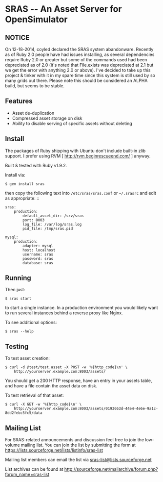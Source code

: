 SRAS -- An Asset Server for OpenSimulator
=========================================

NOTICE
------

On 12-18-2014, coyled declared the SRAS system abandonware. Recently as of Ruby 2.0 people have had issues installing, as several dependencies require Ruby 2.0 or greater but some of the commands used had been depreciated as of 2.0 (it's noted that File.exists was depreciated at 2.1 but we get the error with anything 2.0 or above). I've decided to take up this project & tinker with it in my spare time since this system is still used by so many grids out there. Please note this should be considered an ALPHA build, but seems to be stable.


Features
--------

 * Asset de-duplication
 * Compressed asset storage on disk
 * Ability to disable serving of specific assets without deleting


Install
-------

The packages of Ruby shipping with Ubuntu don't include built-in zlib
support.  I prefer using RVM [ http://rvm.beginrescueend.com/ ]
anyway.

Built & tested with Ruby v1.9.2.

Install via:

    $ gem install sras

then copy the following text into ``/etc/sras/sras.conf`` or
``~/.srasrc`` and edit as appropriate: ::

    sras:
        production:
            default_asset_dir: /srv/sras
            port: 8003
            log_file: /var/log/sras.log
            pid_file: /tmp/sras.pid

    mysql:
        production:
            adapter: mysql
            host: localhost
            username: sras
            password: sras
            database: sras


Running
-------

Then just:

    $ sras start

to start a single instance.  In a production environment you would
likely want to run several instances behind a reverse proxy like
Nginx.

To see additional options:

    $ sras --help


Testing
-------

To test asset creation:

    $ curl -d @test/test.asset -X POST -w '%{http_code}\n' \
        http://yourserver.example.com:8003/assets/

You should get a 200 HTTP response, have an entry in your assets
table, and have a file contain the asset data on disk.

To test retrieval of that asset:

    $ curl -X GET -w '%{http_code}\n' \
        http://yourserver.example.com:8003/assets/0193663d-44e4-4e6e-9a1c-8dd2febc5fc5/data 


Mailing List
------------

For SRAS-related announcements and discussion feel free to join the
low-volume mailing list.  You can join the list by submitting the form
at https://lists.sourceforge.net/lists/listinfo/sras-list

Mailing list members can email the list via
sras-list@lists.sourceforge.net

List archives can be found at
http://sourceforge.net/mailarchive/forum.php?forum_name=sras-list
